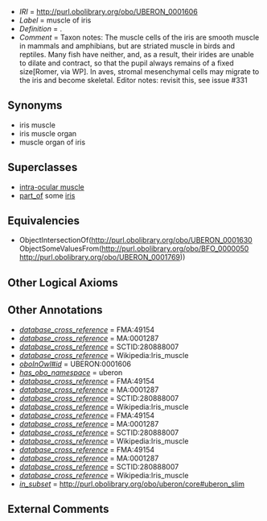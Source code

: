  * *IRI* = http://purl.obolibrary.org/obo/UBERON_0001606
 * *Label* = muscle of iris
 * *Definition* = .
 * *Comment* = Taxon notes: The muscle cells of the iris are smooth muscle in mammals and amphibians, but are striated muscle in birds and reptiles. Many fish have neither, and, as a result, their irides are unable to dilate and contract, so that the pupil always remains of a fixed size[Romer, via WP]. In aves, stromal mesenchymal cells may migrate to the iris and become skeletal. Editor notes: revisit this, see issue #331

## Synonyms

 * iris muscle
 * iris muscle organ
 * muscle organ of iris

## Superclasses

 * [intra-ocular muscle](../../UBERON/22/UBERON_0011222.md)
 * [part_of](../../BFO/50/BFO_0000050.md) some [iris](../../UBERON/69/UBERON_0001769.md)

## Equivalencies

 * ObjectIntersectionOf(<http://purl.obolibrary.org/obo/UBERON_0001630> ObjectSomeValuesFrom(<http://purl.obolibrary.org/obo/BFO_0000050> <http://purl.obolibrary.org/obo/UBERON_0001769>))

## Other Logical Axioms


## Other Annotations

 * *[database_cross_reference](../../ef/oboInOwl#hasDbXref.md)* = FMA:49154
 * *[database_cross_reference](../../ef/oboInOwl#hasDbXref.md)* = MA:0001287
 * *[database_cross_reference](../../ef/oboInOwl#hasDbXref.md)* = SCTID:280888007
 * *[database_cross_reference](../../ef/oboInOwl#hasDbXref.md)* = Wikipedia:Iris_muscle
 * *[oboInOwl#id](../../id/oboInOwl#id.md)* = UBERON:0001606
 * *[has_obo_namespace](../../ce/oboInOwl#hasOBONamespace.md)* = uberon
 * *[database_cross_reference](../../ef/oboInOwl#hasDbXref.md)* = FMA:49154
 * *[database_cross_reference](../../ef/oboInOwl#hasDbXref.md)* = MA:0001287
 * *[database_cross_reference](../../ef/oboInOwl#hasDbXref.md)* = SCTID:280888007
 * *[database_cross_reference](../../ef/oboInOwl#hasDbXref.md)* = Wikipedia:Iris_muscle
 * *[database_cross_reference](../../ef/oboInOwl#hasDbXref.md)* = FMA:49154
 * *[database_cross_reference](../../ef/oboInOwl#hasDbXref.md)* = MA:0001287
 * *[database_cross_reference](../../ef/oboInOwl#hasDbXref.md)* = SCTID:280888007
 * *[database_cross_reference](../../ef/oboInOwl#hasDbXref.md)* = Wikipedia:Iris_muscle
 * *[database_cross_reference](../../ef/oboInOwl#hasDbXref.md)* = FMA:49154
 * *[database_cross_reference](../../ef/oboInOwl#hasDbXref.md)* = MA:0001287
 * *[database_cross_reference](../../ef/oboInOwl#hasDbXref.md)* = SCTID:280888007
 * *[database_cross_reference](../../ef/oboInOwl#hasDbXref.md)* = Wikipedia:Iris_muscle
 * *[in_subset](../../et/oboInOwl#inSubset.md)* = http://purl.obolibrary.org/obo/uberon/core#uberon_slim

## External Comments

